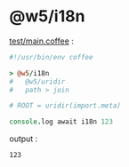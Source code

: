 [‼️]: ✏️README.mdt

# @w5/i18n

[test/main.coffee](./test/main.coffee) :

```coffee
#!/usr/bin/env coffee

> @w5/i18n
#   @w5/uridir
#   path > join

# ROOT = uridir(import.meta)

console.log await i18n 123
```

output :

```
123
```
